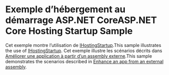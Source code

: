 # <a name="aspnet-core-hosting-startup-sample"></a><span data-ttu-id="3f5b5-101">Exemple d’hébergement au démarrage ASP.NET Core</span><span class="sxs-lookup"><span data-stu-id="3f5b5-101">ASP.NET Core Hosting Startup Sample</span></span>

<span data-ttu-id="3f5b5-102">Cet exemple montre l’utilisation de [IHostingStartup](https://docs.microsoft.com/dotnet/api/microsoft.aspnetcore.hosting.ihostingstartup).</span><span class="sxs-lookup"><span data-stu-id="3f5b5-102">This sample illustrates the use of [IHostingStartup](https://docs.microsoft.com/dotnet/api/microsoft.aspnetcore.hosting.ihostingstartup).</span></span> <span data-ttu-id="3f5b5-103">Cet exemple illustre les scénarios décrits dans [Améliorer une application à partir d’un assembly externe](https://docs.microsoft.com/aspnet/core/fundamentals/host/platform-specific-configuration).</span><span class="sxs-lookup"><span data-stu-id="3f5b5-103">This sample demonstrates the scenarios described in [Enhance an app from an external assembly](https://docs.microsoft.com/aspnet/core/fundamentals/host/platform-specific-configuration).</span></span>
